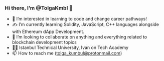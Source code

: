 ### Hi there, I’m @TolgaKmbl 👋

- 👀 I’m interested in learning to code and change career pathways!
- ✍ I’m currently learning Solidity, JavaScript, C++ languages alongside with Ethereum dApp Development.
- 🤝 I’m looking to collaborate on anything and everything related to blockchain development topics
- 👨‍🎓 Istanbul Technical University, Ivan on Tech Academy
- 📫 How to reach me (tolga_kumbul@protonmail.com)
